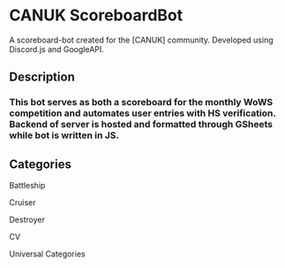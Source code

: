 # CANUK ScoreboardBot
A scoreboard-bot created for the [CANUK] community. Developed using Discord.js and GoogleAPI.
## Description 
### This bot serves as both a scoreboard for the monthly WoWS competition and automates user entries with HS verification. Backend of server is hosted and formatted through GSheets while bot is written in JS.

## Categories
Battleship

Cruiser

Destroyer

CV

Universal Categories
